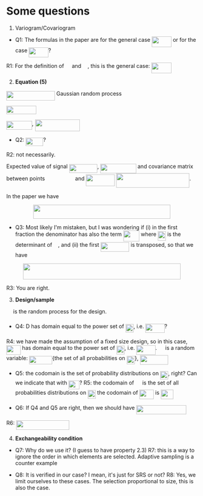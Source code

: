 


# Some questions

1. Variogram/Covariogram

* Q1: The formulas in the paper are for the general case <img src="/latex/tex/6bf7dc456eb8f6f7af59197f86dbf30d.svg?invert_in_darkmode&sanitize=true" align=middle width=51.82233374999999pt height=27.91243950000002pt/> or for the case <img src="/latex/tex/ebfa6eaf066249e64c3546ae3b55789b.svg?invert_in_darkmode&sanitize=true" align=middle width=51.531803399999994pt height=26.76175259999998pt/>?

R1: For the definition of <img src="/latex/tex/5201385589993766eea584cd3aa6fa13.svg?invert_in_darkmode&sanitize=true" align=middle width=12.92464304999999pt height=22.465723500000017pt/> and <img src="/latex/tex/9b325b9e31e85137d1de765f43c0f8bc.svg?invert_in_darkmode&sanitize=true" align=middle width=12.92464304999999pt height=22.465723500000017pt/>, this is the general case: <img src="/latex/tex/64cd4f64e03c32384b447158216c056a.svg?invert_in_darkmode&sanitize=true" align=middle width=53.648827649999994pt height=27.91243950000002pt/>

2. **Equation (5)**

<img src="/latex/tex/d70551bde9a9ed1fd53007724e859110.svg?invert_in_darkmode&sanitize=true" align=middle width=128.0475042pt height=24.65753399999998pt/> Gaussian random process

<img src="/latex/tex/a41ed0ded6ecb7929d999ec3466144c2.svg?invert_in_darkmode&sanitize=true" align=middle width=79.06582859999999pt height=22.465723500000017pt/>

<img src="/latex/tex/2e27c36555566c8987840e02be9521b5.svg?invert_in_darkmode&sanitize=true" align=middle width=67.60687229999999pt height=22.465723500000017pt/>, <img src="/latex/tex/b78b42acc7ceb812389f4550a1d8ab89.svg?invert_in_darkmode&sanitize=true" align=middle width=118.19109719999999pt height=30.984656999999984pt/>

* Q2: <img src="/latex/tex/b97c06db6ff28ccde87a1b8ff1c3afa9.svg?invert_in_darkmode&sanitize=true" align=middle width=46.21760714999999pt height=22.831056599999986pt/>?

R2: not necessarily.

Expected value of signal <img src="/latex/tex/ed6a9a9a3debf2ed31b3d31ceba8c433.svg?invert_in_darkmode&sanitize=true" align=middle width=74.52783854999998pt height=22.465723500000017pt/>, <img src="/latex/tex/d276a850afef18e55a40ba7e827080d8.svg?invert_in_darkmode&sanitize=true" align=middle width=94.38332474999999pt height=24.65753399999998pt/> and covariance matrix between points <img src="/latex/tex/81948cc655401042d29788c016a4d2c1.svg?invert_in_darkmode&sanitize=true" align=middle width=71.9841309pt height=14.611878600000017pt/> and <img src="/latex/tex/2fd2161c9fff6652d05d0a2dd556da3d.svg?invert_in_darkmode&sanitize=true" align=middle width=75.52295684999999pt height=30.984656999999984pt/> <img src="/latex/tex/20ae10b1eea36dc5e9febb2da168f429.svg?invert_in_darkmode&sanitize=true" align=middle width=193.59283845pt height=37.80850590000001pt/>.

In the paper we have 
<p align="center"><img src="/latex/tex/b2b4dee3e67cd3cc6f9f2eff2cd9ff17.svg?invert_in_darkmode&sanitize=true" align=middle width=361.7504946pt height=37.663621049999996pt/></p>

* Q3: Most likely I'm mistaken, but I was wondering if (i) in the first fraction the denominator has also the term <img src="/latex/tex/0e1f80bbeed0dd8ac41895e03cf6c1ae.svg?invert_in_darkmode&sanitize=true" align=middle width=42.41839139999999pt height=29.190975000000005pt/> where <img src="/latex/tex/fdba6d2e88a65b633971bf20f13e5034.svg?invert_in_darkmode&sanitize=true" align=middle width=21.00462704999999pt height=24.65753399999998pt/> is the determinant of <img src="/latex/tex/813cd865c037c89fcdc609b25c465a05.svg?invert_in_darkmode&sanitize=true" align=middle width=11.87217899999999pt height=22.465723500000017pt/>, and (ii) the first <img src="/latex/tex/a781a922ce825b97ac83bb00bf9aee34.svg?invert_in_darkmode&sanitize=true" align=middle width=75.52121444999999pt height=24.65753399999998pt/> is transposed, so that we have
<p align="center"><img src="/latex/tex/bb7f1a5ce6f16824ca87966f1fec6c16.svg?invert_in_darkmode&sanitize=true" align=middle width=415.34634239999997pt height=42.22070985pt/></p>
R3: You are right.


3. **Design/sample**

<img src="/latex/tex/78ec2b7008296ce0561cf83393cb746d.svg?invert_in_darkmode&sanitize=true" align=middle width=14.06623184999999pt height=22.465723500000017pt/> is the random process for the design.

* Q4: D has domain equal to the power set of <img src="/latex/tex/439a14d61ecaa96705b4390d34a96c49.svg?invert_in_darkmode&sanitize=true" align=middle width=21.14196314999999pt height=22.465723500000017pt/>, i.e. <img src="/latex/tex/790d5d68827b3d5165f8914b3650972b.svg?invert_in_darkmode&sanitize=true" align=middle width=50.32573919999999pt height=24.65753399999998pt/>?

R4: we have made the assumption of a fixed size design, so in this case, <img src="/latex/tex/6c0125dedabbb07863101edfd4f2d656.svg?invert_in_darkmode&sanitize=true" align=middle width=37.67357054999999pt height=24.65753399999998pt/> has domain equal to  the power set of <img src="/latex/tex/439a14d61ecaa96705b4390d34a96c49.svg?invert_in_darkmode&sanitize=true" align=middle width=21.14196314999999pt height=22.465723500000017pt/>, i.e. <img src="/latex/tex/790d5d68827b3d5165f8914b3650972b.svg?invert_in_darkmode&sanitize=true" align=middle width=50.32573919999999pt height=24.65753399999998pt/>.
<img src="/latex/tex/78ec2b7008296ce0561cf83393cb746d.svg?invert_in_darkmode&sanitize=true" align=middle width=14.06623184999999pt height=22.465723500000017pt/> is a random variable: <img src="/latex/tex/a3b431d2bd427d589d72aa7d17bc6c75.svg?invert_in_darkmode&sanitize=true" align=middle width=60.64133294999999pt height=22.465723500000017pt/>{the set of all probabilities on <img src="/latex/tex/439a14d61ecaa96705b4390d34a96c49.svg?invert_in_darkmode&sanitize=true" align=middle width=21.14196314999999pt height=22.465723500000017pt/>}, <img src="/latex/tex/c8f0fcddb1c6a7d6921dcc0292039768.svg?invert_in_darkmode&sanitize=true" align=middle width=74.06607779999999pt height=24.65753399999998pt/>


* Q5: the codomain is the set of probability distributions on <img src="/latex/tex/439a14d61ecaa96705b4390d34a96c49.svg?invert_in_darkmode&sanitize=true" align=middle width=21.14196314999999pt height=22.465723500000017pt/>, right? Can we indicate that with <img src="/latex/tex/9de0d1dae382ede944a899902313a9d8.svg?invert_in_darkmode&sanitize=true" align=middle width=28.86213824999999pt height=22.465723500000017pt/>?
R5: the codomain of <img src="/latex/tex/78ec2b7008296ce0561cf83393cb746d.svg?invert_in_darkmode&sanitize=true" align=middle width=14.06623184999999pt height=22.465723500000017pt/> is the set of all probabilities distributions on <img src="/latex/tex/439a14d61ecaa96705b4390d34a96c49.svg?invert_in_darkmode&sanitize=true" align=middle width=21.14196314999999pt height=22.465723500000017pt/>
the codomain of <img src="/latex/tex/6c0125dedabbb07863101edfd4f2d656.svg?invert_in_darkmode&sanitize=true" align=middle width=37.67357054999999pt height=24.65753399999998pt/> is <img src="/latex/tex/acf5ce819219b95070be2dbeb8a671e9.svg?invert_in_darkmode&sanitize=true" align=middle width=32.87674994999999pt height=24.65753399999998pt/>

* Q6: If Q4 and Q5 are right, then we should have <img src="/latex/tex/bbc518087dab66f0f80647ba349dccc6.svg?invert_in_darkmode&sanitize=true" align=middle width=132.52312589999997pt height=24.65753399999998pt/>

R6: <img src="/latex/tex/58cc4acf8355c8bda1a75c81afb528d0.svg?invert_in_darkmode&sanitize=true" align=middle width=140.32528784999997pt height=24.65753399999998pt/>

4. **Exchangeability condition**

* Q7: Why do we use it? (I guess to have property 2.3)
R7: this is a way to ignore the order in which elements are selected. Adaptive sampling is a counter example

* Q8: It is verified in our case? I mean, it's just for SRS or not?
R8: Yes, we limit ourselves to these cases. The selection proportional to size, this is also the case.
